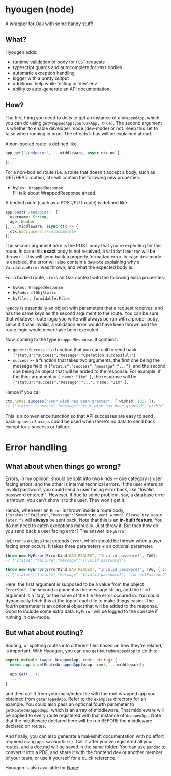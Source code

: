 # hyougen (node)
A wrapper for Oak with some handy stuff!

## What?
Hyougen adds:
* runtime validation of body for `POST` requests
* typescript guards and autocomplete for `POST` bodies
* automatic exception handling
* logger with a pretty output
* additional help while testing in 'dev' env
* ability to auto-generate an API documentation

## How?
The first thing you need to do is to get an instance of a `WrappedApp`, which you can do using `getWrappedApp(yourOakApp, true)`. The second argument is whether to enable developer mode (dev-mode) or not. Keep this set to false when running in prod. The effects it has will be explained ahead.
  
A non-bodied route is defined like
```typescript
app.get("/endpoint", ...middleware, async ctx => {
  ...
});
```
For a non-bodied route (i.e. a route that doesn't accept a body, such as GET/HEAD routes), ctx will contain the following new properties:
* `hyRes: WrappedResponse`  
I'll talk about WrappedResponse ahead.
  
A bodied route (such as a POST/PUT route) is defined like
```typescript
app.post("/endpoint", {
  username: String,
  age: Number
}, ...middleware, async ctx => {
  ctx.body.usern //autocomplete
});
```
The second argument here is the POST body that you're expecting for this route. In case this **exact** body is not received, a `ValidationError` will be thrown -- this will send back a properly formatted error. In case dev-mode is enabled, the error will also contain a `devNote` explaining why a `ValidationError` was thrown, and what the expected body is.
  
For a bodied route, `ctx` is an Oak context with the following extra properties:
* `hyRes: WrappedResponse`
* `hyBody: dtObjStatic`
* `hyFiles: formidable.Files`
  
`hyBody` is essentially an object with parameters that a request receives, and has the same keys as the second argument to the route. You can be sure that whatever route logic you write will always be run with a proper body, since if it was invalid, a validation error would have been thrown and the route logic would never have been executed.
  
Now, coming to the type `WrappedResponse`. It contains:
* `genericSuccess` -- a function that you can call to send back `{"status":"success","message":"Operation successful!"}`
* `success` -- a function that takes two arguments, the first one being the message field in `{"status":"success","message":"..."}`, and the second one being an object that will be added to the response. For example, if the third argument is `{ name: "Jim" }`, the response will be `{"status":"success","message":"...", name: "Jim" }`.

Hence if you call
```typescript
ctx.hyRes.success("Your wish has been granted", { wishId: 1337 });
// {"status":"success","message":"Your wish has been granted","wishId":1337}
```
This is a convenience function so that API successes are easy to send back. `genericSuccess` could be used when there's no data to send back except for a success or failure.
  
# Error handling

## What about when things go wrong?
Errors, in my opinion, should be split into two kinds -- one category is user facing errors, and the other is internal technical errors. If the user enters an invalid password, you could send a user facing error back, like "Invalid password entered!". However, if due to some problem, say, a database error is thrown, you can't show it to the user. They won't get it.
  
Hence, whenever an `Error` is thrown inside a route body, `{"status":"failure","message":"Something went wrong! Please try again later."}` will **always** be sent back. Note that this is an **in-built feature**. You do not need to catch exceptions manually. Just throw it.
But then how do you send back a user facing error? The answer is `HyError`.

`HyError` is a class that extends `Error`, which should be thrown when a user facing error occurs. It takes three parameters + an optional parameter.
```typescript
throw new HyError(ErrorKind.BAD_REQUEST, "Invalid password!", TAG);
// {"status":"failure","message":"Invalid password!"}

throw new HyError(ErrorKind.BAD_REQUEST, "Invalid password!", TAG, { correctPassword: "12345" });
// {"status":"failure","message":"Invalid password!", "correctPassword": "12345"}
```
Here, the first argument is supposed to be a value from the object `ErrorKind`. The second argument is the message string, and the third argument is a 'tag', or the name of the file the error occured in. You could dynamically fetch this at the top of each file to make things easier. The fourth parameter is an optional object that will be added to the response. Good to include some extra data. `HyError` will be logged to the console if running in dev-mode.

## But what about routing?
Routing, or splitting routes into different files based on how they're related, is important. With Hyougen, you can use `getRoutedWrappedApp` to do this:
```typescript
export default (wapp: WrappedApp, root: string) {
  const app = getRoutedWrappedApp(wapp, root, ...middleware);
  
  app.Get(...);
  ...
}
```
and then call it from your main/index file with the root wrapped app you obtained from `getWrappedApp`. Refer to the `examples` directory for an example.
You could also pass an optional fourth parameter to `getRoutedWrappedApp`, which is an array of middleware. That middleware will be applied to every route registered with that instance of `WrappedApp`. Note that the middleware declared here will be run BEFORE the middleware declared on routes.

And finally, you can also generate a makeshift documentation with no effort required using `app.saveApiDoc()`. Call it after you've registered all your routes, and a doc.md will be saved in the same folder. You can use `pandoc` to convert it into a PDF, and share it with the frontend dev or another member of your team, or use it yourself for a quick reference.

Hyougen is also available for [Node](https://github.com/uditkarode/node-hyougen)!
